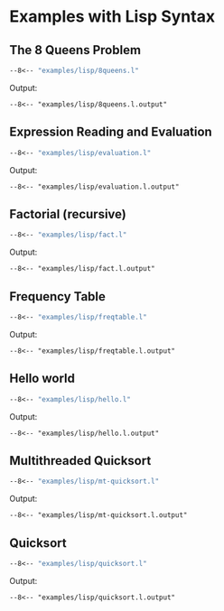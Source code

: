 Examples with Lisp Syntax
=========================

The 8 Queens Problem
--------------------

```lisp
--8<-- "examples/lisp/8queens.l"
```

Output:
```
--8<-- "examples/lisp/8queens.l.output"
```

Expression Reading and Evaluation
---------------------------------

```lisp
--8<-- "examples/lisp/evaluation.l"
```

Output:
```
--8<-- "examples/lisp/evaluation.l.output"
```

Factorial (recursive)
---------------------

```lisp
--8<-- "examples/lisp/fact.l"
```

Output:
```
--8<-- "examples/lisp/fact.l.output"
```

Frequency Table
---------------

```lisp
--8<-- "examples/lisp/freqtable.l"
```

Output:
```
--8<-- "examples/lisp/freqtable.l.output"
```

Hello world
-----------

```lisp
--8<-- "examples/lisp/hello.l"
```

Output:
```
--8<-- "examples/lisp/hello.l.output"
```

Multithreaded Quicksort
-----------------------

```lisp
--8<-- "examples/lisp/mt-quicksort.l"
```

Output:
```
--8<-- "examples/lisp/mt-quicksort.l.output"
```

Quicksort
---------

```lisp
--8<-- "examples/lisp/quicksort.l"
```

Output:
```
--8<-- "examples/lisp/quicksort.l.output"
```

